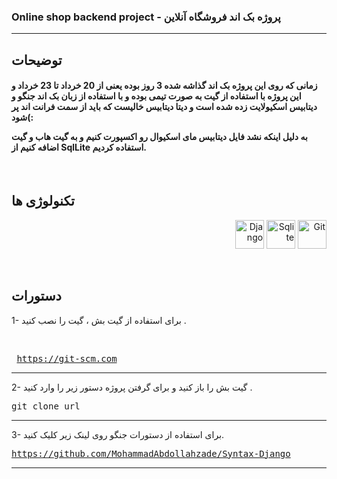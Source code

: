 <h3>Online shop backend project -  پروژه بک اند فروشگاه آنلاین</h3>

<hr>

<h2>توضیحات</h2>
<h4>زمانی که روی این پروژه بک اند گذاشه شده 3 روز بوده یعنی از 20 خرداد تا 23 خرداد و این پروژه با استفاده از گیت به صورت تیمی بوده 
و با استفاده از زبان بک اند جنگو و دیتابیس اسکیولایت زده شده است و دیتا دیتابیس خالیست که باید از سمت فرانت اند پر شود(:

  به دلیل اینکه نشد فایل دیتابیس مای اسکیوال رو اکسپورت کنیم و به گیت هاب و گیت اضافه کنیم از SqlLite استفاده کردیم.</h4>

  <br>

<h2>تکنولوژی ها</h2>
<p align="right">
<img src="https://www.svgrepo.com/show/353657/django-icon.svg" width="46" height="46" alt="Django" 
title="Django"/>
<img src="https://upload.wikimedia.org/wikipedia/commons/9/97/Sqlite-square-icon.svg" width="46" height="46" alt="Sqlite" 
title="Sqlite"/>
<img src="https://git-scm.com/images/logos/downloads/Git-Icon-1788C.png" width="46" height="46" alt="Git" 
title="Git"/>
</p>
  
  <br>

<h2>دستورات</h2>
1- برای استفاده از گیت بش ، گیت را نصب کنید .

<br><pre>
<a href="https://git-scm.com">https://git-scm.com</a>
</pre>
<hr>

2- گیت بش را باز کنید و برای گرفتن پروژه دستور زیر را وارد کنید .

<pre>
git clone url
</pre>
<hr>

3- برای استفاده از دستورات جنگو روی لینک زیر کلیک کنید.
<pre>
<a href="https://github.com/MohammadAbdollahzade/Syntax-Django" target="_blank">https://github.com/MohammadAbdollahzade/Syntax-Django</a>
</pre>
<hr>
